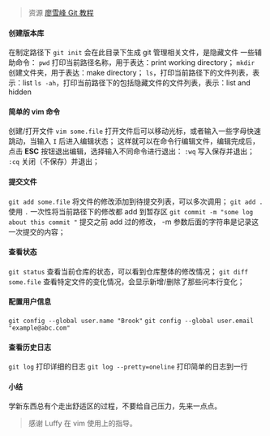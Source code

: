 > 资源 [廖雪峰 Git 教程](https://www.liaoxuefeng.com/wiki/0013739516305929606dd18361248578c67b8067c8c017b000)

#### 创建版本库

在制定路径下
```git init``` 会在此目录下生成 git 管理相关文件，是隐藏文件
一些辅助命令：
```pwd``` 打印当前路径名称，用于表达：print working directory；
``` mkdir  ``` 创建文件夹，用于表达：make directory；
```ls```，打印当前路径下的文件列表，表示：list
```ls -ah```，打印当前路径下的包括隐藏文件的文件列表，表示：list and hidden

#### 简单的 vim 命令
创建/打开文件
```vim some.file```
打开文件后可以移动光标，或者输入一些字母快速跳动，当输入 ```I``` 后进入编辑状态；
这样就可以在命令行编辑文件，编辑完成后，点击 **ESC** 按钮退出编辑，选择输入不同命令进行退出：
```:wq```   写入保存并退出；
```:cq```   关闭（不保存）并退出；

#### 提交文件
```git add some.file``` 将文件的修改添加到待提交列表，可以多次调用；
```git add .``` 使用 `.` 一次性将当前路径下的修改都 add 到暂存区
```git commit -m "some log about this commit "```  提交之前 add 过的修改， -m 参数后面的字符串是记录这一次提交的内容；

#### 查看状态
```git status``` 查看当前仓库的状态，可以看到仓库整体的修改情况；
```git diff some.file``` 查看特定文件的变化情况，会显示新增/删除了那些问本行变化；

#### 配置用户信息
```git config --global user.name "Brook"```
```git config --global user.email "example@abc.com"```


#### 查看历史日志
```git log```  打印详细的日志
```git log --pretty=oneline``` 打印简单的日志到一行

#### 小结
学新东西总有个走出舒适区的过程，不要给自己压力，先来一点点。

> 感谢 Luffy 在 vim 使用上的指导。
